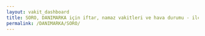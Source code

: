 ```yaml
---
layout: vakit_dashboard
title: SORO, DANIMARKA için iftar, namaz vakitleri ve hava durumu - ilçe/eyalet seç
permalink: /DANIMARKA/SORO/
---
```


<script type="text/javascript">
  var GLOBAL_COUNTRY = 'DANIMARKA';
  var GLOBAL_CITY = 'SORO';
  var GLOBAL_STATE = '';
  var lat = 72;
  var lon = 21;
</script>
